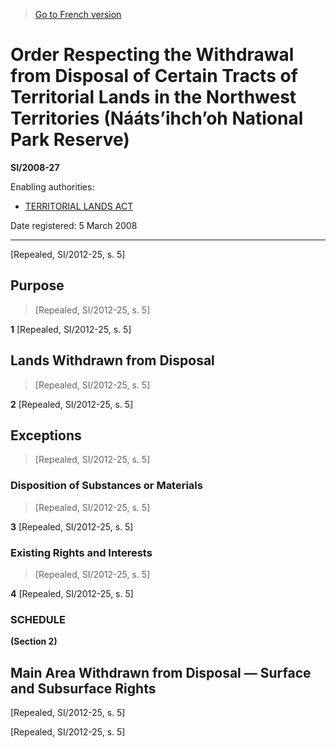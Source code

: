 > [Go to French version](/fr/Règlements/Textes%20réglementaires/2008/27.md)

# Order Respecting the Withdrawal from Disposal of Certain Tracts of Territorial Lands in the Northwest Territories (Nááts’ihch’oh National Park Reserve)

**SI/2008-27**

Enabling authorities: 
- [TERRITORIAL LANDS ACT](/en/Acts/Revised%20Statutes%20of%20Canada/T/T-7.md)

Date registered: 5 March 2008

----------


[Repealed, SI/2012-25, s. 5]



## Purpose
> [Repealed, SI/2012-25, s. 5]



**1** [Repealed, SI/2012-25, s. 5]




## Lands Withdrawn from Disposal
> [Repealed, SI/2012-25, s. 5]



**2** [Repealed, SI/2012-25, s. 5]




## Exceptions
> [Repealed, SI/2012-25, s. 5]




### Disposition of Substances or Materials
> [Repealed, SI/2012-25, s. 5]



**3** [Repealed, SI/2012-25, s. 5]




### Existing Rights and Interests
> [Repealed, SI/2012-25, s. 5]



**4** [Repealed, SI/2012-25, s. 5]




### **SCHEDULE** 
**(Section 2)**
## Main Area Withdrawn from Disposal — Surface and Subsurface Rights
[Repealed, SI/2012-25, s. 5]


[Repealed, SI/2012-25, s. 5]



